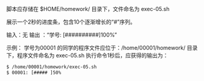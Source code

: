 脚本应存储在 $HOME/homework/ 目录下，文件命名为 exec-05.sh

展示一个2秒的进度条，包含10个逐渐增长的“#”序列。

输入：无
输出 ：“学号: [##########]100%”

示例：
学号为00001 的同学的程序文件应位于：/home/00001/homework/ 目录下，程序文件命名为 exec-05.sh
执行命令1秒后，应获得的输出为：

```bash
$ /home/00001/homework/exec-05.sh
$ 00001: [##### ]50%
```

